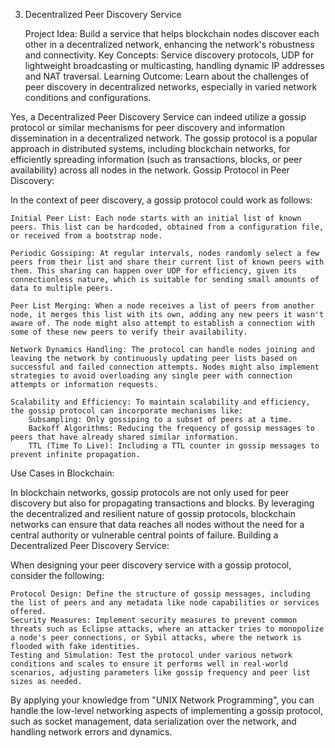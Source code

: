3. Decentralized Peer Discovery Service

    Project Idea: Build a service that helps blockchain nodes discover each other in a decentralized network, enhancing the network's robustness and connectivity.
    Key Concepts: Service discovery protocols, UDP for lightweight broadcasting or multicasting, handling dynamic IP addresses and NAT traversal.
    Learning Outcome: Learn about the challenges of peer discovery in decentralized networks, especially in varied network conditions and configurations.

Yes, a Decentralized Peer Discovery Service can indeed utilize a gossip protocol or similar mechanisms for peer discovery and information dissemination in a decentralized network. The gossip protocol is a popular approach in distributed systems, including blockchain networks, for efficiently spreading information (such as transactions, blocks, or peer availability) across all nodes in the network.
Gossip Protocol in Peer Discovery:

In the context of peer discovery, a gossip protocol could work as follows:

    Initial Peer List: Each node starts with an initial list of known peers. This list can be hardcoded, obtained from a configuration file, or received from a bootstrap node.

    Periodic Gossiping: At regular intervals, nodes randomly select a few peers from their list and share their current list of known peers with them. This sharing can happen over UDP for efficiency, given its connectionless nature, which is suitable for sending small amounts of data to multiple peers.

    Peer List Merging: When a node receives a list of peers from another node, it merges this list with its own, adding any new peers it wasn't aware of. The node might also attempt to establish a connection with some of these new peers to verify their availability.

    Network Dynamics Handling: The protocol can handle nodes joining and leaving the network by continuously updating peer lists based on successful and failed connection attempts. Nodes might also implement strategies to avoid overloading any single peer with connection attempts or information requests.

    Scalability and Efficiency: To maintain scalability and efficiency, the gossip protocol can incorporate mechanisms like:
        Subsampling: Only gossiping to a subset of peers at a time.
        Backoff Algorithms: Reducing the frequency of gossip messages to peers that have already shared similar information.
        TTL (Time To Live): Including a TTL counter in gossip messages to prevent infinite propagation.

Use Cases in Blockchain:

In blockchain networks, gossip protocols are not only used for peer discovery but also for propagating transactions and blocks. By leveraging the decentralized and resilient nature of gossip protocols, blockchain networks can ensure that data reaches all nodes without the need for a central authority or vulnerable central points of failure.
Building a Decentralized Peer Discovery Service:

When designing your peer discovery service with a gossip protocol, consider the following:

    Protocol Design: Define the structure of gossip messages, including the list of peers and any metadata like node capabilities or services offered.
    Security Measures: Implement security measures to prevent common threats such as Eclipse attacks, where an attacker tries to monopolize a node's peer connections, or Sybil attacks, where the network is flooded with fake identities.
    Testing and Simulation: Test the protocol under various network conditions and scales to ensure it performs well in real-world scenarios, adjusting parameters like gossip frequency and peer list sizes as needed.

By applying your knowledge from "UNIX Network Programming", you can handle the low-level networking aspects of implementing a gossip protocol, such as socket management, data serialization over the network, and handling network errors and dynamics.
